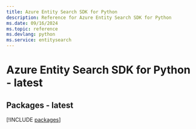 ```yaml
---
title: Azure Entity Search SDK for Python
description: Reference for Azure Entity Search SDK for Python
ms.date: 09/16/2024
ms.topic: reference
ms.devlang: python
ms.service: entitysearch
---
```

# Azure Entity Search SDK for Python - latest
## Packages - latest
[!INCLUDE [packages](entity-search-index.md)]